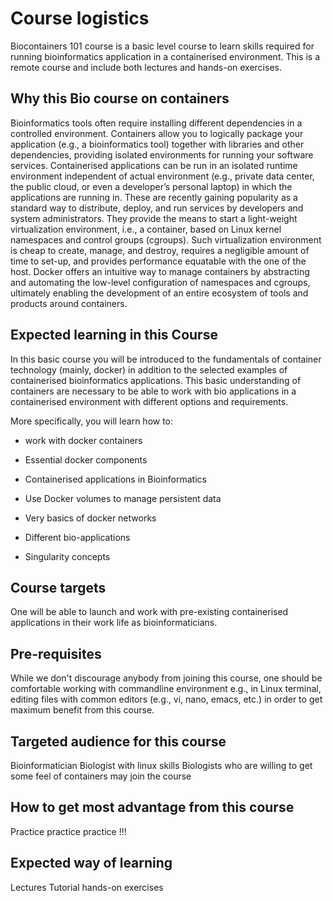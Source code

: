 # Course logistics

Biocontainers 101 course is a basic level course to learn skills required for running bioinformatics application in a containerised environment. This is a remote course and include  both lectures and  hands-on exercises.

## Why this Bio course on containers

Bioinformatics tools often require installing different dependencies in a controlled environment. Containers allow you to logically package your application (e.g., a bioinformatics tool) together with libraries and other dependencies, providing isolated environments for running your software services. Containerised applications can be run in an isolated runtime environment independent of actual environment (e.g., private data center, the public cloud, or even a developer’s personal laptop) in which the applications are running in. These are recently gaining popularity as a standard way to distribute, deploy, and run services by developers and system administrators. They provide the means to start a light-weight virtualization environment, i.e., a container, based on Linux kernel namespaces and control groups (cgroups). Such virtualization environment is cheap to create, manage, and destroy, requires a negligible amount of time to set-up, and provides performance equatable with the one of the host. Docker offers an intuitive way to manage containers by abstracting and automating the low-level configuration of namespaces and cgroups, ultimately enabling the development of an entire ecosystem of tools and products around containers.


## Expected learning in this Course

In this basic course you will be introduced to the fundamentals of container technology (mainly, docker) in addition to the selected examples of containerised bioinformatics applications. This basic understanding of containers are necessary to be able to work with bio applications in a containerised environment with different options and requirements.

More specifically, you will learn how to:


- work with docker containers

- Essential docker components

- Containerised applications in Bioinformatics

- Use Docker volumes to manage persistent data

- Very basics of docker networks

- Different bio-applications

- Singularity concepts


## Course targets

One will be able to launch and work with pre-existing containerised applications in their work life  as bioinformaticians.

## Pre-requisites

While we don't discourage anybody from joining this course, one should  be comfortable working with commandline environment e.g., in Linux terminal, editing files with common editors (e.g., vi, nano, emacs, etc.) in order to get maximum benefit from this course.

## Targeted audience for this course

Bioinformatician
Biologist with linux skills
Biologists who are willing to get some feel of containers may join the course


## How to get most advantage from this course

Practice practice practice !!!

## Expected way of learning

Lectures
Tutorial
hands-on exercises
